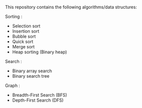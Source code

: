 This repository contains the following algorithms/data structures:

Sorting :
* Selection sort
* Insertion sort
* Bubble sort
* Quick sort
* Merge sort
* Heap sorting (Binary heap)

Search :
* Binary array search
* Binary search tree

Graph :
* Breadth-First Search (BFS)
* Depth-First Search (DFS)